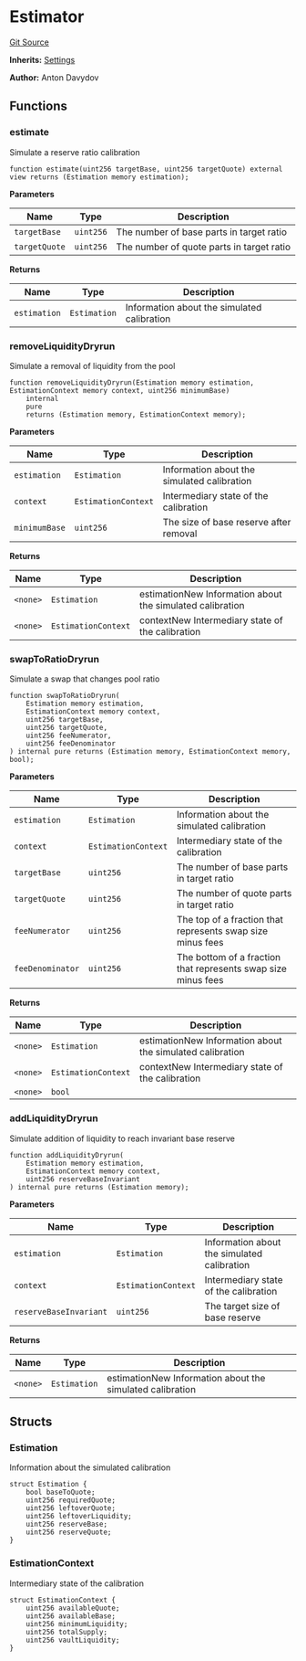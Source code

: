 # Estimator
[Git Source](https://github.com/fetsorn/calibrator/blob/0f389c961061dc866d857aec6275ad5a77652230/contracts/Estimator.sol)

**Inherits:**
[Settings](/contracts/Settings.sol/contract.Settings.md)

**Author:**
Anton Davydov


## Functions
### estimate

Simulate a reserve ratio calibration


```solidity
function estimate(uint256 targetBase, uint256 targetQuote) external view returns (Estimation memory estimation);
```
**Parameters**

|Name|Type|Description|
|----|----|-----------|
|`targetBase`|`uint256`|The number of base parts in target ratio|
|`targetQuote`|`uint256`|The number of quote parts in target ratio|

**Returns**

|Name|Type|Description|
|----|----|-----------|
|`estimation`|`Estimation`|Information about the simulated calibration|


### removeLiquidityDryrun

Simulate a removal of liquidity from the pool


```solidity
function removeLiquidityDryrun(Estimation memory estimation, EstimationContext memory context, uint256 minimumBase)
    internal
    pure
    returns (Estimation memory, EstimationContext memory);
```
**Parameters**

|Name|Type|Description|
|----|----|-----------|
|`estimation`|`Estimation`|Information about the simulated calibration|
|`context`|`EstimationContext`|Intermediary state of the calibration|
|`minimumBase`|`uint256`|The size of base reserve after removal|

**Returns**

|Name|Type|Description|
|----|----|-----------|
|`<none>`|`Estimation`|estimationNew Information about the simulated calibration|
|`<none>`|`EstimationContext`|contextNew Intermediary state of the calibration|


### swapToRatioDryrun

Simulate a swap that changes pool ratio


```solidity
function swapToRatioDryrun(
    Estimation memory estimation,
    EstimationContext memory context,
    uint256 targetBase,
    uint256 targetQuote,
    uint256 feeNumerator,
    uint256 feeDenominator
) internal pure returns (Estimation memory, EstimationContext memory, bool);
```
**Parameters**

|Name|Type|Description|
|----|----|-----------|
|`estimation`|`Estimation`|Information about the simulated calibration|
|`context`|`EstimationContext`|Intermediary state of the calibration|
|`targetBase`|`uint256`|The number of base parts in target ratio|
|`targetQuote`|`uint256`|The number of quote parts in target ratio|
|`feeNumerator`|`uint256`|The top of a fraction that represents swap size minus fees|
|`feeDenominator`|`uint256`|The bottom of a fraction that represents swap size minus fees|

**Returns**

|Name|Type|Description|
|----|----|-----------|
|`<none>`|`Estimation`|estimationNew Information about the simulated calibration|
|`<none>`|`EstimationContext`|contextNew Intermediary state of the calibration|
|`<none>`|`bool`||


### addLiquidityDryrun

Simulate addition of liquidity to reach invariant base reserve


```solidity
function addLiquidityDryrun(
    Estimation memory estimation,
    EstimationContext memory context,
    uint256 reserveBaseInvariant
) internal pure returns (Estimation memory);
```
**Parameters**

|Name|Type|Description|
|----|----|-----------|
|`estimation`|`Estimation`|Information about the simulated calibration|
|`context`|`EstimationContext`|Intermediary state of the calibration|
|`reserveBaseInvariant`|`uint256`|The target size of base reserve|

**Returns**

|Name|Type|Description|
|----|----|-----------|
|`<none>`|`Estimation`|estimationNew Information about the simulated calibration|


## Structs
### Estimation
Information about the simulated calibration


```solidity
struct Estimation {
    bool baseToQuote;
    uint256 requiredQuote;
    uint256 leftoverQuote;
    uint256 leftoverLiquidity;
    uint256 reserveBase;
    uint256 reserveQuote;
}
```

### EstimationContext
Intermediary state of the calibration


```solidity
struct EstimationContext {
    uint256 availableQuote;
    uint256 availableBase;
    uint256 minimumLiquidity;
    uint256 totalSupply;
    uint256 vaultLiquidity;
}
```

